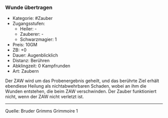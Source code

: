 ### Wunde übertragen

- Kategorie: #Zauber
- Zugangsstufen:
  - Heiler: -
  - Zauberer: -
  - Schwarzmagier: 1
- Preis: 10GM
- ZB: +0
- Dauer: Augenblicklich
- Distanz: Berühren
- Abklingzeit: 0 Kampfrunden
- Art: Zaubern

Der ZAW wird um das Probenergebnis geheilt, und das berührte Ziel erhält ebendiese Heilung als nichtabwehrbaren Schaden, wobei an ihm die Wunden entstehen, die beim ZAW verschwinden. Der Zauber funktioniert nicht, wenn der ZAW nicht verletzt ist.

---

Quelle: Bruder Grimms Grimmoire 1
